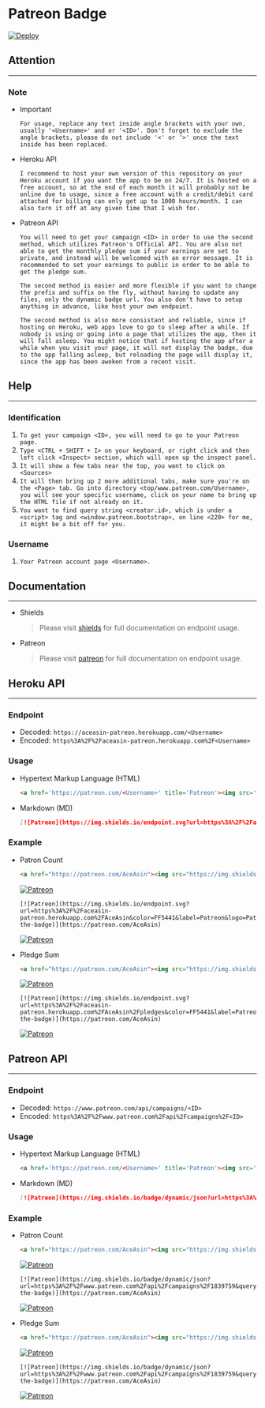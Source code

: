 # Patreon Badge

<a href="https://heroku.com/deploy?template=https://github.com/AceAsin/PatreonBadge"><image src="https://www.herokucdn.com/deploy/button.svg" alt="Deploy"> </a>

<!-- [![Deploy](https://www.herokucdn.com/deploy/button.svg)](https://heroku.com/deploy?template=https://github.com/AceAsin/PatreonBadge) -->

## Attention

---

### Note

- Important

  ```TXT
  For usage, replace any text inside angle brackets with your own, usually '<Username>' and or '<ID>'. Don't forget to exclude the angle brackets, please do not include '<' or '>' once the text inside has been replaced.
  ```

- Heroku API

  ```TXT
  I recommend to host your own version of this repository on your Heroku account if you want the app to be on 24/7. It is hosted on a free account, so at the end of each month it will probably not be online due to usage, since a free account with a credit/debit card attached for billing can only get up to 1000 hours/month. I can also turn it off at any given time that I wish for.
  ```

- Patreon API

  ```TXT
  You will need to get your campaign <ID> in order to use the second method, which utilizes Patreon's Official API. You are also not able to get the monthly pledge sum if your earnings are set to private, and instead will be welcomed with an error message. It is recommended to set your earnings to public in order to be able to get the pledge sum.
  ```

  ```TXT
  The second method is easier and more flexible if you want to change the prefix and suffix on the fly, without having to update any files, only the dynamic badge url. You also don't have to setup anything in advance, like host your own endpoint.
  ```

  ```TXT
  The second method is also more consistant and reliable, since if hosting on Heroku, web apps love to go to sleep after a while. If nobody is using or going into a page that utilizes the app, then it will fall asleep. You might notice that if hosting the app after a while when you visit your page, it will not display the badge, due to the app falling asleep, but reloading the page will display it, since the app has been awoken from a recent visit.
  ```

## Help

---

### Identification

1. `To get your campaign <ID>, you will need to go to your Patreon page.`
2. `Type <CTRL + SHIFT + I> on your keyboard, or right click and then left click <Inspect> section, which will open up the inspect panel.`
3. `It will show a few tabs near the top, you want to click on <Sources>`
4. `It will then bring up 2 more additional tabs, make sure you're on the <Page> tab. Go into directory <top/www.patreon.com/Username>, you will see your specific username, click on your name to bring up the HTML file if not already on it.`
5. `You want to find query string <creator.id>, which is under a <script> tag and <window.patreon.bootstrap>, on line <220> for me, it might be a bit off for you.`

### Username

1. `Your Patreon account page <Username>.`

## Documentation

---

- Shields
  > Please visit [shields](https://shields.io/#/endpoint) for full documentation on endpoint usage.

- Patreon
  > Please visit [patreon](https://docs.patreon.com/#api-endpoints) for full documentation on endpoint usage.

## Heroku API

---

### Endpoint

- Decoded: `https://aceasin-patreon.herokuapp.com/<Username>`
- Encoded: `https%3A%2F%2Faceasin-patreon.herokuapp.com%2F<Username>`

### Usage

- Hypertext Markup Language (HTML)

  ```html
  <a href='https://patreon.com/<Username>' title='Patreon'><img src='https://img.shields.io/endpoint?url=https%3A%2F%2Faceasin-patreon.herokuapp.com%2F<Username>&color=FF5441&label=Patreon&logo=Patreon&logoColor=FFFFFF&style=for-the-badge'alt="Patreon"/> </a>
  ```

- Markdown (MD)

  ```md
  [![Patreon](https://img.shields.io/endpoint.svg?url=https%3A%2F%2Faceasin-patreon.herokuapp.com%2F<Username>&color=FF5441&label=Patreon&logo=Patreon&logoColor=FF5441&style=for-the-badge)](https://patreon.com/<Username>)
  ```

### Example

- Patron Count

  ```HTML
  <a href="https://patreon.com/AceAsin"><img src="https://img.shields.io/endpoint.svg?url=https%3A%2F%2Faceasin-patreon.herokuapp.com%2FAceAsin&color=FF5441&label=Patreon&logo=Patreon&logoColor=FF5441&style=for-the-badge" alt="Patreon"> </a>
  ```

  <a href="https://patreon.com/AceAsin"><img src="https://img.shields.io/endpoint.svg?url=https%3A%2F%2Faceasin-patreon.herokuapp.com%2FAceAsin&color=FF5441&label=Patreon&logo=Patreon&logoColor=FF5441&style=for-the-badge" alt="Patreon"> </a>

  ```MD
  [![Patreon](https://img.shields.io/endpoint.svg?url=https%3A%2F%2Faceasin-patreon.herokuapp.com%2FAceAsin&color=FF5441&label=Patreon&logo=Patreon&logoColor=FF5441&style=for-the-badge)](https://patreon.com/AceAsin)
  ```

  [![Patreon](https://img.shields.io/endpoint.svg?url=https%3A%2F%2Faceasin-patreon.herokuapp.com%2FAceAsin&color=FF5441&label=Patreon&logo=Patreon&logoColor=FF5441&style=for-the-badge)](https://patreon.com/AceAsin)

- Pledge Sum

  ```HTML
  <a href="https://patreon.com/AceAsin"><img src="https://img.shields.io/endpoint.svg?url=https%3A%2F%2Faceasin-patreon.herokuapp.com%2FAceAsin%2Fpledges&color=FF5441&label=Patreon&logo=Patreon&logoColor=FF5441&style=for-the-badge" alt="Patreon"/> </a>
  ```

  <a href="https://patreon.com/AceAsin"><img src="https://img.shields.io/endpoint.svg?url=https%3A%2F%2Faceasin-patreon.herokuapp.com%2FAceAsin%2Fpledges&color=FF5441&label=Patreon&logo=Patreon&logoColor=FF5441&style=for-the-badge" alt="Patreon"/> </a>

  ```MD
  [![Patreon](https://img.shields.io/endpoint.svg?url=https%3A%2F%2Faceasin-patreon.herokuapp.com%2FAceAsin%2Fpledges&color=FF5441&label=Patreon&logo=Patreon&logoColor=FF5441&style=for-the-badge)](https://patreon.com/AceAsin)
  ```

  [![Patreon](https://img.shields.io/endpoint.svg?url=https%3A%2F%2Faceasin-patreon.herokuapp.com%2FAceAsin%2Fpledges&color=FF5441&label=Patreon&logo=Patreon&logoColor=FF5441&style=for-the-badge)](https://patreon.com/AceAsin)

## Patreon API

---

### Endpoint

- Decoded: `https://www.patreon.com/api/campaigns/<ID>`
- Encoded: `https%3A%2F%2Fwww.patreon.com%2Fapi%2Fcampaigns%2F<ID>`

### Usage

- Hypertext Markup Language (HTML)

  ```html
  <a href='https://patreon.com/<Username>' title='Patreon'><img src='https://img.shields.io/badge/dynamic/json?url=https%3A%2F%2Fwww.patreon.com%2Fapi%2Fcampaigns%2F<ID>&query=data.attributes.patron_count&suffix=%20Patrons&color=FF5441&label=Patreon&logo=Patreon&logoColor=FF5441&style=for-the-badge' alt="Patreon"/> <a/>
  ```

- Markdown (MD)

  ```md
  [![Patreon](https://img.shields.io/badge/dynamic/json?url=https%3A%2F%2Fwww.patreon.com%2Fapi%2Fcampaigns%2F<ID>&query=data.attributes.patron_count&suffix=%20Patrons&color=FF5441&label=Patreon&logo=Patreon&logoColor=FF5441&style=for-the-badge)](https://patreon.com/<Username>)
  ```

### Example

- Patron Count

  ```HTML
  <a href="https://patreon.com/AceAsin"><img src="https://img.shields.io/badge/dynamic/json?url=https%3A%2F%2Fwww.patreon.com%2Fapi%2Fcampaigns%2F1839759&query=data.attributes.patron_count&suffix=%20Patrons&color=FF5441&label=Patreon&logo=Patreon&logoColor=FF5441&style=for-the-badge" alt="Patreon"> </a>
  ```

  <a href="https://patreon.com/AceAsin"><img src="https://img.shields.io/badge/dynamic/json?url=https%3A%2F%2Fwww.patreon.com%2Fapi%2Fcampaigns%2F1839759&query=data.attributes.patron_count&suffix=%20Patrons&color=FF5441&label=Patreon&logo=Patreon&logoColor=FF5441&style=for-the-badge" alt="Patreon"> </a>

  ```MD
  [![Patreon](https://img.shields.io/badge/dynamic/json?url=https%3A%2F%2Fwww.patreon.com%2Fapi%2Fcampaigns%2F1839759&query=data.attributes.patron_count&suffix=%20Patrons&color=FF5441&label=Patreon&logo=Patreon&logoColor=FF5441&style=for-the-badge)](https://patreon.com/AceAsin)
  ```

  [![Patreon](https://img.shields.io/badge/dynamic/json?url=https%3A%2F%2Fwww.patreon.com%2Fapi%2Fcampaigns%2F1839759&query=data.attributes.patron_count&suffix=%20Patrons&color=FF5441&label=Patreon&logo=Patreon&logoColor=FF5441&style=for-the-badge)](https://patreon.com/AceAsin)

- Pledge Sum

  ```HTML
  <a href="https://patreon.com/AceAsin"><img src="https://img.shields.io/badge/dynamic/json?url=https%3A%2F%2Fwww.patreon.com%2Fapi%2Fcampaigns%2F1839759&query=data.attributes.pledge_sum&prefix=$%20&suffix=%20USD%20/%20MO&color=FF5441&label=Patreon&logo=Patreon&logoColor=FF5441&style=for-the-badge" alt="Patreon"> </a>
  ```

  <a href="https://patreon.com/AceAsin"><img src="https://img.shields.io/badge/dynamic/json?url=https%3A%2F%2Fwww.patreon.com%2Fapi%2Fcampaigns%2F1839759&query=data.attributes.pledge_sum&prefix=$%20&suffix=%20USD%20/%20MO&color=FF5441&label=Patreon&logo=Patreon&logoColor=FF5441&style=for-the-badge" alt="Patreon"> </a>

  ```MD
  [![Patreon](https://img.shields.io/badge/dynamic/json?url=https%3A%2F%2Fwww.patreon.com%2Fapi%2Fcampaigns%2F1839759&query=data.attributes.pledge_sum&prefix=$%20&suffix=%20USD%20/%20MO&color=FF5441&label=Patreon&logo=Patreon&logoColor=FF5441&style=for-the-badge)](https://patreon.com/AceAsin)
  ```

  [![Patreon](https://img.shields.io/badge/dynamic/json?url=https%3A%2F%2Fwww.patreon.com%2Fapi%2Fcampaigns%2F1839759&query=data.attributes.pledge_sum&prefix=$%20&suffix=%20USD%20/%20MO&color=FF5441&label=Patreon&logo=Patreon&logoColor=FF5441&style=for-the-badge)](https://patreon.com/AceAsin)
